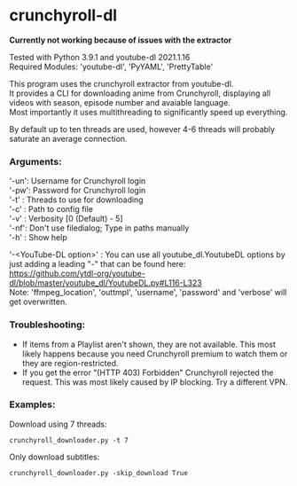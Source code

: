 # crunchyroll-dl

**Currently not working because of issues with the extractor**

Tested with Python 3.9.1 and youtube-dl 2021.1.16  
Required Modules: 'youtube-dl', 'PyYAML', 'PrettyTable'

This program uses the crunchyroll extractor from youtube-dl.  
It provides a CLI for downloading anime from Crunchyroll, displaying all videos with season, episode number and avaiable language.  
Most importantly it uses multithreading to significantly speed up everything.

By default up to ten threads are used, however 4-6 threads will probably saturate an average connection.

### Arguments:  
'-un': Username for Crunchyroll login  
'-pw': Password for Crunchyroll login  
'-t' : Threads to use for downloading  
'-c' : Path to config file  
'-v' : Verbosity [0 (Default) - 5]  
'-nf': Don't use filedialog; Type in paths manually  
'-h' : Show help  

'-\<YouTube-DL option\>' : You can use all youtube_dl.YoutubeDL options by just adding a leading "-" that can be found here:  
                           https://github.com/ytdl-org/youtube-dl/blob/master/youtube_dl/YoutubeDL.py#L116-L323  
                           Note: 'ffmpeg_location', 'outtmpl', 'username', 'password' and 'verbose' will get overwritten.

### Troubleshooting:
- If items from a Playlist aren't shown, they are not available.
  This most likely happens because you need Crunchyroll premium to watch them or they are region-restricted.
- If you get the error "(HTTP 403) Forbidden" Crunchyroll rejected the request. This was most likely caused by IP blocking. Try a different VPN.

### Examples:
Download using 7 threads:
```
crunchyroll_downloader.py -t 7
```

Only download subtitles:
```
crunchyroll_downloader.py -skip_download True
```
